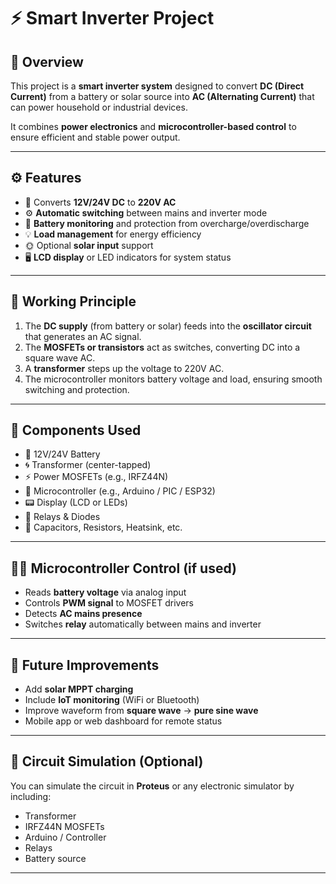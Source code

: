 # ⚡ Smart Inverter Project

## 📝 Overview
This project is a **smart inverter system** designed to convert **DC (Direct Current)** from a battery or solar source into **AC (Alternating Current)** that can power household or industrial devices.

It combines **power electronics** and **microcontroller-based control** to ensure efficient and stable power output.

---

## ⚙️ Features
- 🔌 Converts **12V/24V DC** to **220V AC**
- ⚙️ **Automatic switching** between mains and inverter mode
- 🔋 **Battery monitoring** and protection from overcharge/overdischarge
- 💡 **Load management** for energy efficiency
- 🌞 Optional **solar input** support
- 🖥️ **LCD display** or LED indicators for system status

---

## 🧠 Working Principle
1. The **DC supply** (from battery or solar) feeds into the **oscillator circuit** that generates an AC signal.
2. The **MOSFETs or transistors** act as switches, converting DC into a square wave AC.
3. A **transformer** steps up the voltage to 220V AC.
4. The microcontroller monitors battery voltage and load, ensuring smooth switching and protection.

---

## 🧰 Components Used
- 🔋 12V/24V Battery  
- 🌀 Transformer (center-tapped)  
- ⚡ Power MOSFETs (e.g., IRFZ44N)  
- 🧠 Microcontroller (e.g., Arduino / PIC / ESP32)  
- 📟 Display (LCD or LEDs)  
- 🔌 Relays & Diodes  
- 🔧 Capacitors, Resistors, Heatsink, etc.

---

## 🧑‍💻 Microcontroller Control (if used)
- Reads **battery voltage** via analog input  
- Controls **PWM signal** to MOSFET drivers  
- Detects **AC mains presence**  
- Switches **relay** automatically between mains and inverter  

---

## 🧾 Future Improvements
- Add **solar MPPT charging**
- Include **IoT monitoring** (WiFi or Bluetooth)
- Improve waveform from **square wave** → **pure sine wave**
- Mobile app or web dashboard for remote status

---

## 🧩 Circuit Simulation (Optional)
You can simulate the circuit in **Proteus** or any electronic simulator by including:
- Transformer
- IRFZ44N MOSFETs
- Arduino / Controller
- Relays
- Battery source

---
